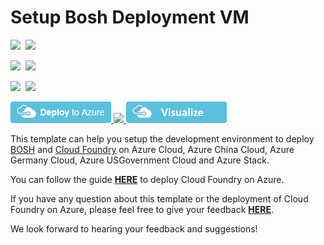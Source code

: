 # Setup Bosh Deployment VM

<IMG SRC="https://azbotstorage.blob.core.windows.net/badges/bosh-setup/PublicLastTestDate.svg" />&nbsp;
<IMG SRC="https://azbotstorage.blob.core.windows.net/badges/bosh-setup/PublicDeployment.svg" />&nbsp;

<IMG SRC="https://azbotstorage.blob.core.windows.net/badges/bosh-setup/FairfaxLastTestDate.svg" />&nbsp;
<IMG SRC="https://azbotstorage.blob.core.windows.net/badges/bosh-setup/FairfaxDeployment.svg" />&nbsp;

<IMG SRC="https://azbotstorage.blob.core.windows.net/badges/bosh-setup/BestPracticeResult.svg" />&nbsp;
<IMG SRC="https://azbotstorage.blob.core.windows.net/badges/bosh-setup/CredScanResult.svg" />&nbsp;

<a href="https://portal.azure.com/#create/Microsoft.Template/uri/https%3A%2F%2Fraw.githubusercontent.com%2FAzure%2Fazure-quickstart-templates%2Fmaster%2Fbosh-setup%2Fazuredeploy.json" target="_blank">
    <img src="https://raw.githubusercontent.com/Azure/azure-quickstart-templates/master/1-CONTRIBUTION-GUIDE/images/deploytoazure.png"/>
</a>
<a href="https://portal.azure.us/#create/Microsoft.Template/uri/https%3A%2F%2Fraw.githubusercontent.com%2FAzure%2Fazure-quickstart-templates%2Fmaster%2Fbosh-setup%2Fazuredeploy.json" target="_blank">
    <img src="http://azuredeploy.net/AzureGov.png"/>
</a>
<a href="http://armviz.io/#/?load=https%3A%2F%2Fraw.githubusercontent.com%2FAzure%2Fazure-quickstart-templates%2Fmaster%2Fbosh-setup%2Fazuredeploy.json" target="_blank">
    <img src="https://raw.githubusercontent.com/Azure/azure-quickstart-templates/master/1-CONTRIBUTION-GUIDE/images/visualizebutton.png"/>
</a>

This template can help you setup the development environment to deploy [BOSH](http://bosh.io/) and [Cloud Foundry](https://www.cloudfoundry.org/) on Azure Cloud, Azure China Cloud, Azure Germany Cloud, Azure USGovernment Cloud and Azure Stack.

You can follow the guide [**HERE**](https://github.com/cloudfoundry-incubator/bosh-azure-cpi-release/blob/master/docs/guidance.md) to deploy Cloud Foundry on Azure.

If you have any question about this template or the deployment of Cloud Foundry on Azure, please feel free to give your feedback [**HERE**](https://github.com/cloudfoundry-incubator/bosh-azure-cpi-release/issues).

We look forward to hearing your feedback and suggestions!
